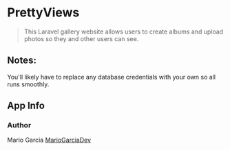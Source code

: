 # PrettyViews

> This Laravel gallery website allows users to create albums and upload photos so they and other users can see.

## Notes:

You'll likely have to replace any database credentials with your own so all runs smoothly.

## App Info

### Author

Mario Garcia
[MarioGarciaDev](http://www.mariogarciadev.com)
